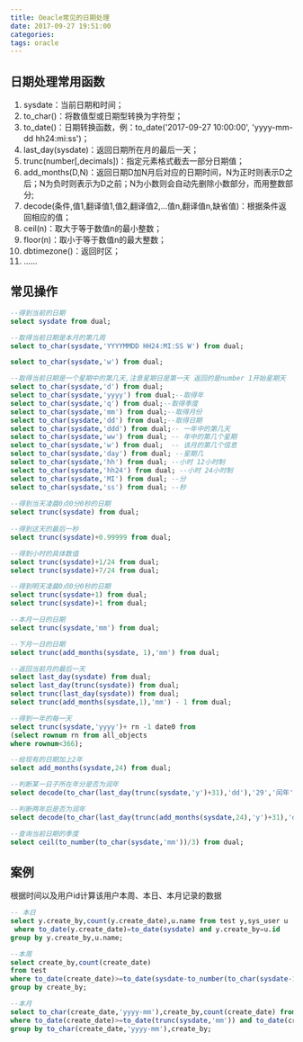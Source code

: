 ```yaml
---
title: Oeacle常见的日期处理
date: 2017-09-27 19:51:00
categories: 
tags: oracle
---
```

## 日期处理常用函数 ##
1. sysdate：当前日期和时间；
2. to_char()：将数值型或日期型转换为字符型；
3. to_date()：日期转换函数，例：to_date('2017-09-27 10:00:00', 'yyyy-mm-dd hh24:mi:ss')；
4. last_day(sysdate)：返回日期所在月的最后一天；
5. trunc(number[,decimals])：指定元素格式截去一部分日期值；
6. add_months(D,N)：返回日期D加N月后对应的日期时间，N为正时则表示D之后；N为负时则表示为D之前；N为小数则会自动先删除小数部分，而用整数部分;<!--more-->
7.  decode(条件,值1,翻译值1,值2,翻译值2,...值n,翻译值n,缺省值)：根据条件返回相应的值；
8. ceil(n)：取大于等于数值n的最小整数；
9. floor(n)：取小于等于数值n的最大整数；
10.	dbtimezone()：返回时区；
11. ......
## 常见操作 ##
```sql
--得到当前的日期
select sysdate from dual;

--取得当前日期是本月的第几周
select to_char(sysdate,'YYYYMMDD HH24:MI:SS W') from dual;

select to_char(sysdate,'w') from dual;

--取得当前日期是一个星期中的第几天,注意星期日是第一天 返回的是number 1开始星期天
select to_char(sysdate,'d') from dual;
select to_char(sysdate,'yyyy') from dual;--取得年
select to_char(sysdate,'q') from dual;--取得季度
select to_char(sysdate,'mm') from dual;--取得月份
select to_char(sysdate,'dd') from dual;--取得日期
select to_char(sysdate,'ddd') from dual;-- 一年中的第几天
select to_char(sysdate,'ww') from dual; -- 年中的第几个星期
select to_char(sysdate,'w') from dual;  -- 该月的第几个信息
select to_char(sysdate,'day') from dual; --星期几
select to_char(sysdate,'hh') from dual; --小时 12小时制
select to_char(sysdate,'hh24') from dual; --小时 24小时制
select to_char(sysdate,'MI') from dual; --分
select to_char(sysdate,'ss') from dual; --秒
  
--得到当天凌晨0点0分0秒的日期
select trunc(sysdate) from dual;
  
--得到这天的最后一秒
select trunc(sysdate)+0.99999 from dual;

--得到小时的具体数值
select trunc(sysdate)+1/24 from dual;
select trunc(sysdate)+7/24 from dual;

--得到明天凌晨0点0分0秒的日期
select trunc(sysdate+1) from dual;
select trunc(sysdate)+1 from dual;

--本月一日的日期
select trunc(sysdate,'mm') from dual;

--下月一日的日期
select trunc(add_months(sysdate, 1),'mm') from dual;

--返回当前月的最后一天
select last_day(sysdate) from dual;
select last_day(trunc(sysdate)) from dual;
select trunc(last_day(sysdate)) from dual;
select trunc(add_months(sysdate,1),'mm') - 1 from dual;

--得到一年的每一天
select trunc(sysdate,'yyyy')+ rn -1 date0 from
(select rownum rn from all_objects
where rownum<366);

--给现有的日期加上2年
select add_months(sysdate,24) from dual;

--判断某一日子所在年分是否为润年
select decode(to_char(last_day(trunc(sysdate,'y')+31),'dd'),'29','闰年','平年') from dual;

--判断两年后是否为润年
select decode(to_char(last_day(trunc(add_months(sysdate,24),'y')+31),'dd'),'29','闰年','平年') from dual;

--查询当前日期的季度
select ceil(to_number(to_char(sysdate,'mm'))/3) from dual;

```
## 案例 ##

根据时间以及用户id计算该用户本周、本日、本月记录的数据
```sql
-- 本日 
select y.create_by,count(y.create_date),u.name from test y,sys_user u
 where to_date(y.create_date)=to_date(sysdate) and y.create_by=u.id
group by y.create_by,u.name;

--本周
select create_by,count(create_date)
from test
where to_date(create_date)>=to_date(sysdate-to_number(to_char(sysdate-1,'D')+1)) and slzt='1'
group by create_by;

--本月
select to_char(create_date,'yyyy-mm'),create_by,count(create_date) from test
where to_date(create_date)>=to_date(trunc(sysdate,'mm')) and to_date(create_date)<=to_date(last_day(sysdate))
group by to_char(create_date,'yyyy-mm'),create_by;

```

